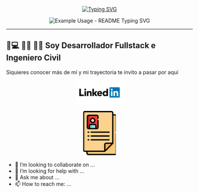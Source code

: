 
<p align="center">
  <a href="https://git.io/typing-svg"><img src="https://readme-typing-svg.demolab.com?font=Permanent+Marker&size=27&pause=1000&color=2990BD&center=FALSO&vCenter=FALSO&repeat=verdadero&width=435&lines=HOLA!+SOY+RAQUEL...;BIENVENIDOS+A+MI+PERFIL!" alt="Typing SVG" /></a>
</p>    
<p align="center">
  <img src="https://github.com/lraquel/lraquel/blob/3f7a9c98f812828ed3227ccff0b95ccf6759600c/raquel1.gif/?lines=Type+messages+everywhere!;Add+a+bio+to+your+profile!;Add+a+description+to+your+repo!;Make+your+readme+stand+out!&font=Fira%20Code&center=true&width=380&height=50&duration=4000&pause=1000" alt="Example Usage - README Typing SVG">
</p>


---
## 💾💻 👩‍💻 👷‍♀️ Soy **Desarrollador Fullstack** e **Ingeniero Civil**  
   Siquieres conocer más de mí y mi trayectoria te invito a pasar por aquí   
<p align="center">
    <a href="https://www.linkedin.com/in/lraquel/" target="_blank" rel="noopener noreferrer">
      <img src="https://github.com/lraquel/lraquel/blob/acd6148650da33cf4c245bdc2c36184243aabbdc/linkedin_logo_icon.png" alt="developer resume" />
    </a>
</p>
<p align="center">
    <a href="https://drive.google.com/file/d/1XlPRi-p0kH6TZNkn6rp-SfcPorTZ7gcQ/view?usp=share_link" target="_blank" rel="noopener noreferrer">
      <img src="https://github.com/lraquel/lraquel/blob/55c1e0ad221a86d68c7f33059f8f53584908b879/cv_icon.png" alt="developer resume" />
    </a>
</p>

- 👯 I’m looking to collaborate on ...
- 🤔 I’m looking for help with ...
- 💬 Ask me about ...
- 📫 How to reach me: ...


